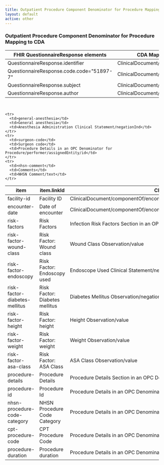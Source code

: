 ```yaml
---
title: Outpatient Procedure Component Denominator for Procedure Mapping
layout: default
active: other
---
```


<!-- { :.no_toc } -->

<!-- TOC  the css styling for this is \pages\assets\css\project.css under 'markdown-toc'-->

<!-- * Do not remove this line (it will not be displayed)
{:toc} -->

<!-- end TOC -->

### Outpatient Procedure Component Denominator for Procedure Mapping to CDA

<table class="codes">
  <thead>
    <tr>
      <th>FHIR QuestionnaireResponse elements</th>
      <th>CDA Mapping</th>
    </tr>
  </thead>
  <tbody>
    <tr>
      <td>QuestionnaireResponse.identifier</td>
      <td>ClinicalDocument/id</td>
    </tr>
    <tr>
      <td>QuestionnaireResponse.code.code="51897-7"</td>
      <td>ClinicalDocument/code</td>
    </tr>
    <tr>
      <td>QuestionnaireResponse.subject</td>
      <td>ClinicalDocument/recordTarget</td>
    </tr>
    <tr>
      <td>QuestionnaireResponse.author</td>
      <td>ClinicalDocument/author</td>
    </tr>
  </tbody>
</table>

<br/>

<table class="codes">
  <thead>
    <tr>
      <th>item</th>
      <th>item.linkId</th>
      <th>CDA Mapping</th>
    </tr>
  </thead>
  <tbody>
    <tr>
      <td>facility-id</td>
      <td>Facility ID</td>
      <td>ClinicalDocument/componentOf/encompassingEncounter/location/healthCareFacility/id</td>
    </tr>
    <tr>
      <td>encounter-date</td>
      <td>Date of encounter</td>
      <td>ClinicalDocument/componentOf/encompassingEncounter/effectiveTime</td>
    </tr>
    <tr>
      <td>risk-factors</td>
      <td>Risk Factors</td>
      <td>Infection Risk Factors Section in an OPC Denominator for Procedure</td>
    </tr>
    <tr>
      <td>risk-factor-wound-class</td>
      <td>Risk Factor: Wound class</td>
      <td>Wound Class Observation/value</td>
    </tr>
    <tr>
      <td>risk-factor-endoscopy</td>
      <td>Risk Factor: Endoscopy used</td>
      <td>Endoscope Used Clinical Statement/negationInd</td>
    </tr>
    <tr>
      <td>risk-factor-diabetes-mellitus</td>
      <td>Risk Factor: Diabetes mellitus</td>
      <td>Diabetes Mellitus Observation/negationInd</td>
    </tr>
    <tr>
      <td>risk-factor-height</td>
      <td>Risk Factor: height</td>
      <td>Height Observation/value</td>
    </tr>
    <tr>
      <td>risk-factor-weight</td>
      <td>Risk Factor: weight</td>
      <td>Weight Observation/value</td>
    </tr>
    <tr>
      <td>risk-factor-asa-class</td>
      <td>Risk Factor: ASA Class</td>
      <td>ASA Class Observation/value</td>
    </tr>
    <tr>
      <td>procedure-details</td>
      <td>Procedure Details</td>
      <td>Procedure Details Section in an OPC Denominator for Procedure</td>
    </tr>
    <tr>
      <td>procedure-id</td>
      <td>Procedure Id</td>
      <td>Procedure Details in an OPC Denominator for Procedure/id</td>
    </tr>
    <tr>
      <td>nhsn-procedure-code-category</td>
      <td>NHSN Procedure Code Category</td>
      <td>Procedure Details in an OPC Denominator for Procedure/code</td>
    </tr>
    <tr>
      <td>cpt-procedure-code</td>
      <td>CPT Procedure Code</td>
      <td>Procedure Details in an OPC Denominator for Procedure/code/translation</td>
    </tr>
    <tr>
      <td>procedure-duration</td>
      <td>Procedure duration</td>
      <td>Procedure Details in an OPC Denominator for Procedure/effectiveTime/width</td>
    </tr>

    <tr>
      <td>general-anesthesia</td>
      <td>General anesthesia</td>
      <td>Anesthesia Administration Clinical Statement/negationInd</td>
    </tr>
    <tr>
      <td>surgeon-code</td>
      <td>Surgeon code</td>
      <td>Procedure Details in an OPC Denominator for Procedure/performer/assignedEntity/id</td>
    </tr>
    <tr>
      <td>nhsn-comment</td>
      <td>Comments</td>
      <td>NHSN Comment/text</td>
    </tr>
  </tbody>
</table>